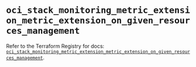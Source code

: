 # `oci_stack_monitoring_metric_extension_metric_extension_on_given_resources_management`

Refer to the Terraform Registry for docs: [`oci_stack_monitoring_metric_extension_metric_extension_on_given_resources_management`](https://registry.terraform.io/providers/hashicorp/oci/7.19.0/docs/resources/stack_monitoring_metric_extension_metric_extension_on_given_resources_management).
